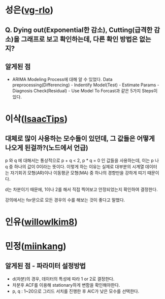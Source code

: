 # 성은([vg-rlo](https://github.com/vg-rlo))

## Q. Dying out(Exponential한 감소), Cutting(급격한 감소)을 그래프로 보고 확인하는데, 다른 확인 방법은 없는지?

## 알게된 점 

* ARIMA Modeling Process에 대해 알 수 있었다. Data preprocessing(Differencing) - Indentify Model(Test) - Estimate Params - Diagnosis Check(Residual) - Use Model To Forcast과 같은 5가지  Steps이 있다.  

# 이삭([IsaacTips](https://github.com/IsaacTips))

## 대체로 많이 사용하는 모수들이 있던데, 그 값들은 어떻게 나오게 된걸까?(노드에서 언급)

p 와 q 에 대해서는 통상적으로 p + q < 2, p * q = 0 인 값들을 사용하는데, 이는 p 나 q 중 하나의 값이 0이라는 뜻이다. 이렇게 하는 이유는 실제로 대부분의 시계열 데이터는 자기회귀 모형(AR)이나 이동평균 모형(MA) 중 하나의 경향만을 강하게 띠기 때문이다. 

d는 차분이기 때문에, 1이나 2를 해서 직접 찍어보고 안정되었는지 확인하여 결정한다.

강의에서는 for문으로 모든 경우의 수를 해보는 것이 좋다고 말했다.


# 인유([willowlkim8](https://github.com/willowkim8))
# 민정([miinkang](https://github.com/miinkang))
## 알게된 점 - 파라미터 설정방법
- d(차분)의 경우, 데이터의 특성에 따라 1 or 2로 결정한다.   
- 차분후 ACF를 이용해 stationary하게 변함을 확인해야한다.    
- p, q : 1~20으로 그리드 서치를 진행한 후 AIC가 낮은 모수를 선택한다. 
